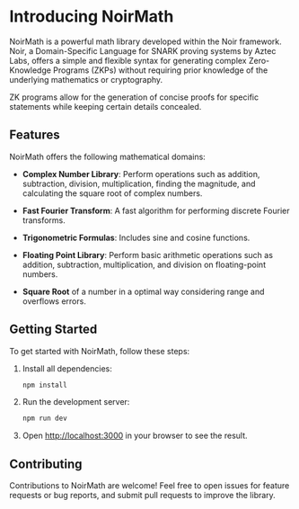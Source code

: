 # Introducing NoirMath

NoirMath is a powerful math library developed within the Noir framework. Noir, a Domain-Specific Language for SNARK proving systems by Aztec Labs, offers a simple and flexible syntax for generating complex Zero-Knowledge Programs (ZKPs) without requiring prior knowledge of the underlying mathematics or cryptography.

ZK programs allow for the generation of concise proofs for specific statements while keeping certain details concealed.

## Features

NoirMath offers the following mathematical domains:

- **Complex Number Library**: Perform operations such as addition, subtraction, division, multiplication, finding the magnitude, and calculating the square root of complex numbers.
  
- **Fast Fourier Transform**: A fast algorithm for performing discrete Fourier transforms.

- **Trigonometric Formulas**: Includes sine and cosine functions.

- **Floating Point Library**: Perform basic arithmetic operations such as addition, subtraction, multiplication, and division on floating-point numbers.

- **Square Root** of a number in a optimal way considering range and overflows errors.
  

## Getting Started

To get started with NoirMath, follow these steps:

1. Install all dependencies:
    ```bash
    npm install
    ```

2. Run the development server:
    ```bash
    npm run dev
    ```

3. Open [http://localhost:3000](http://localhost:3000) in your browser to see the result.

## Contributing

Contributions to NoirMath are welcome! Feel free to open issues for feature requests or bug reports, and submit pull requests to improve the library.
